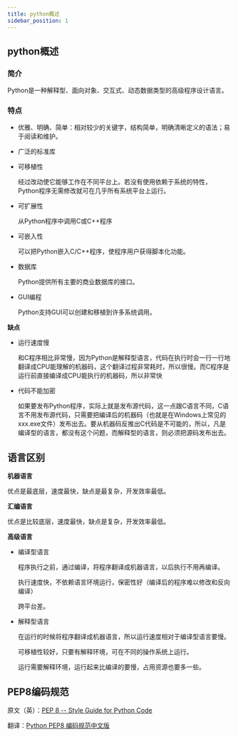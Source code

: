 ```yaml
---
title: python概述
sidebar_position: 1
---
```


## python概述

### 简介

Python是一种解释型、面向对象、交互式、动态数据类型的高级程序设计语言。

### 特点

- 优雅、明确、简单：相对较少的关键字，结构简单，明确清晰定义的语法；易于阅读和维护。

- 广泛的标准库

- 可移植性

   经过改动使它能够工作在不同平台上。若没有使用依赖于系统的特性，Python程序无需修改就可在几乎所有系统平台上运行。

- 可扩展性

  从Python程序中调用C或C++程序

- 可嵌入性

  可以把Python嵌入C/C++程序，使程序用户获得脚本化功能。

- 数据库

   Python提供所有主要的商业数据库的接口。

- GUI编程

   Python支持GUI可以创建和移植到许多系统调用。



**缺点**

- 运行速度慢

   和C程序相比非常慢，因为Python是解释型语言，代码在执行时会一行一行地翻译成CPU能理解的机器码，这个翻译过程非常耗时，所以很慢。而C程序是运行前直接编译成CPU能执行的机器码，所以非常快

- 代码不能加密

   如果要发布Python程序，实际上就是发布源代码，这一点跟C语言不同，C语言不用发布源代码，只需要把编译后的机器码（也就是在Windows上常见的xxx.exe文件）发布出去。要从机器码反推出C代码是不可能的，所以，凡是编译型的语言，都没有这个问题，而解释型的语言，则必须把源码发布出去。

## 语言区别

**机器语言**

优点是最底层，速度最快，缺点是最复杂，开发效率最低。

**汇编语言**

优点是比较底层，速度最快，缺点是复杂，开发效率最低。

**高级语言**

- 编译型语言

  程序执行之前，通过编译，将程序翻译成机器语言，以后执行不用再编译。

  执行速度快，不依赖语言环境运行，保密性好（编译后的程序难以修改和反向编译）

  跨平台差。

- 解释型语言

  在运行的时候将程序翻译成机器语言，所以运行速度相对于编译型语言要慢。
  
  可移植性较好，只要有解释环境，可在不同的操作系统上运行。
  
  运行需要解释环境，运行起来比编译的要慢，占用资源也要多一些。



## PEP8编码规范

原文（英）：[PEP 8 -- Style Guide for Python Code](https://legacy.python.org/dev/peps/pep-0008/)

翻译：[Python PEP8 编码规范中文版](https://blog.csdn.net/ratsniper/article/details/78954852)
